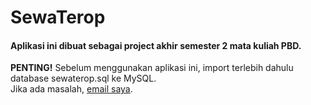 # SewaTerop
<h4>Aplikasi ini dibuat sebagai project akhir semester 2 mata kuliah PBD.</h4>

<strong>PENTING!</strong> Sebelum menggunakan aplikasi ini, import terlebih dahulu database sewaterop.sql ke MySQL.<br>
Jika ada masalah, <a href="mailto:vana.hantoro7@gmail.com">email saya</a>.
